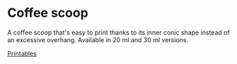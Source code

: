 # Coffee scoop

A coffee scoop that's easy to print thanks to its inner conic shape instead of an excessive overhang. Available in 20 ml and 30 ml versions.

[Printables](https://www.printables.com/model/899238-coffee-scoop)

